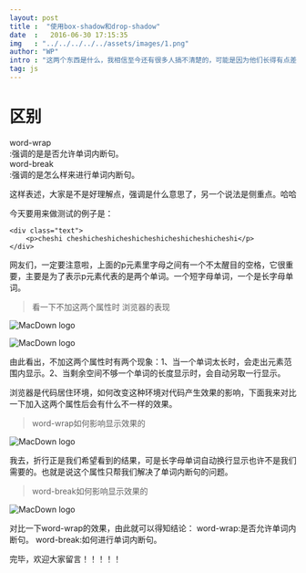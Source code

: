 ```yaml
---
layout: post
title :  "使用box-shadow和drop-shadow"
date  :   2016-06-30 17:15:35
img   : "../../../../../assets/images/1.png"
author: "WP"
intro : "这两个东西是什么，我相信至今还有很多人搞不清楚的，可能是因为他们长得有点差不多，更多有可能是平时工作中真真因为BUG而写上这个属性的机会太少，不管怎么样，这里让你彻底理解。"
tag: js
---
```





# 区别

<div class="error">word-wrap</div>:强调的是是否允许单词内断句。

<div class="error">word-break</div>:强调的是怎么样来进行单词内断句。

这样表述，大家是不是好理解点，强调是什么意思了，另一个说法是侧重点。哈哈

今天要用来做测试的例子是：

	<div class="text">
		<p>cheshi cheshicheshicheshicheshicheshicheshicheshi</p>
	</div>
	
网友们，一定要注意啦，上面的p元素里字母之间有一个不太醒目的空格，它很重要，主要是为了表示p元素代表的是两个单词。一个短字母单词，一个是长字母单词。

> 看一下不加这两个属性时 浏览器的表现

![MacDown logo](../../../../../assets/results/20160620/dd20160620.png)


![MacDown logo](../../../../../assets/results/20160620/cc20160620.png)

由此看出，不加这两个属性时有两个现象：1、当一个单词太长时，会走出元素范围内显示。2、当剩余空间不够一个单词的长度显示时，会自动另取一行显示。

浏览器是代码居住环境，如何改变这种环境对代码产生效果的影响，下面我来对比一下加入这两个属性后会有什么不一样的效果。


> word-wrap如何影响显示效果的


![MacDown logo](../../../../../assets/results/20160620/bb20160620.png)

我去，折行正是我们希望看到的结果，可是长字母单词自动换行显示也许不是我们需要的。也就是说这个属性只帮我们解决了单词内断句的问题。

> word-break如何影响显示效果的

![MacDown logo](../../../../../assets/results/20160620/aa20160620.png)

对比一下word-wrap的效果，由此就可以得知结论：
word-wrap:是否允许单词内断句。
word-break:如何进行单词内断句。

完毕，欢迎大家留言！！！！！







